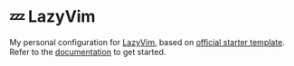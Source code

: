 # 💤 LazyVim

My personal configuration for [LazyVim](https://github.com/LazyVim/LazyVim), based on [official starter template](https://github.com/LazyVim/starter). Refer to the [documentation](https://lazyvim.github.io/installation) to get started.

